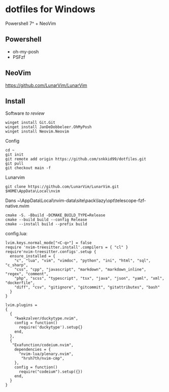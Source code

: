 # dotfiles for Windows
Powershell 7^ + NeoVim

## Powershell
- oh-my-posh
- PSFzf

## NeoVim
https://github.com/LunarVim/LunarVim

## Install
Software _to review_
```
winget install Git.Git
winget install JanDeDobbeleer.OhMyPosh
winget install Neovim.Neovim
```

Config
```
cd ~
git init
git remote add origin https://github.com/snkkid99/dotfiles.git
git pull
git checkout main -f
```

Lunarvim
```
git clone https://github.com/LunarVim/LunarVim.git $HOME\AppData\Local\nvim
```

Dans
~\AppData\Local\nvim-data\site\pack\lazy\opt\telescope-fzf-native.nvim
```
cmake -S. -Bbuild -DCMAKE_BUILD_TYPE=Release
cmake --build build --config Release
cmake --install build --prefix build
```

config.lua:
```
lvim.keys.normal_mode["<C-q>"] = false
require 'nvim-treesitter.install'.compilers = { "cl" }
require'nvim-treesitter.configs'.setup {
  ensure_installed = { 
    "c", "lua", "vim", "vimdoc", "python", "ini", "html", "sql", "c_sharp", 
    "css", "cpp", "javascript", "markdown", "markdown_inline", "regex", "comment",
    "php", "scss", "typescript", "tsx", "java", "json", "yaml", "xml", "dockerfile",
    "diff", "csv", "gitignore", "gitcommit", "gitattributes", "bash"
  }
}

lvim.plugins = 
{
  {
    "kwakzalver/duckytype.nvim",
    config = function()
      require('duckytype').setup{}
    end,
  },
  {
   "Exafunction/codeium.nvim",
    dependencies = {
      "nvim-lua/plenary.nvim",
       "hrsh7th/nvim-cmp",
    },
    config = function()
      require("codeium").setup({})
    end,
  }
}
```
